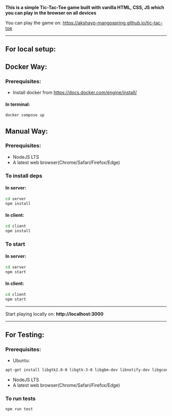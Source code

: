 **This is a simple Tic-Tac-Toe game built with vanilla HTML, CSS, JS which you can play in the browser on all devices**

You can play the game on: https://akshayp-mangospring.github.io/tic-tac-toe

---

## For local setup:

## Docker Way:
### Prerequisites:
- Install docker from https://docs.docker.com/engine/install/

#### In terminal:
```bash
docker compose up
```

## Manual Way:
### Prerequisites:
- NodeJS LTS
- A latest web browser(Chrome/Safari/Firefox/Edge)

### To install deps

#### In server:
```bash
cd server
npm install
```
#### In client:
```bash
cd client
npm install
```

### To start

#### In server:
```bash
cd server
npm start
```
#### In client:
```bash
cd client
npm start
```

---

Start playing locally on: **http://localhost:3000**

---

## For Testing:
### Prerequisites:
- Ubuntu:
```bash
apt-get install libgtk2.0-0 libgtk-3-0 libgbm-dev libnotify-dev libgconf-2-4 libnss3 libxss1 libasound2 libxtst6 xauth xvfb
```
- NodeJS LTS
- A latest web browser(Chrome/Safari/Firefox/Edge)

### To run tests
```bash
npm run test
```

